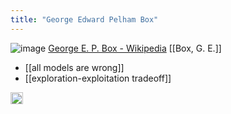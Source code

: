 ```yaml
---
title: "George Edward Pelham Box"
---
```


![image](https://upload.wikimedia.org/wikipedia/commons/thumb/a/a2/GeorgeEPBox.jpg/200px-GeorgeEPBox.jpg)
[George E. P. Box - Wikipedia](https://en.wikipedia.org/wiki/George_E._P._Box)
[[Box, G. E.]]

- [[all models are wrong]]
- [[exploration-exploitation tradeoff]]
<img src='https://scrapbox.io/api/pages/nishio/en/icon' alt='en.icon' height="19.5"/>